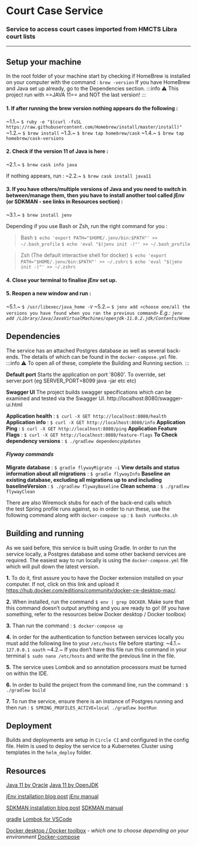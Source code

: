 # Court Case Service
### Service to access court cases imported from HMCTS Libra court lists


---


## Setup your machine

In the root folder of your machine start by checking if HomeBrew is installed on your computer with the command : `brew -version` 
If you have HomeBrew and Java set up already, go to the Dependencies section. 
:::info 
⚠️ This project run with ==JAVA 11== and NOT the last version!
:::


#### 1. If after running the brew version nothing appears do the following :
~1.1.~ `$ ruby -e "$(curl -fsSL https://raw.githubusercontent.com/Homebrew/install/master/install)"`
~1.2.~ `$ brew install`
~1.3.~ `$ brew tap homebrew/cask`
~1.4.~ `$ brew tap homebrew/cask-versions`

#### 2. Check if the version 11 of Java is here :
~2.1.~ `$ brew cask info java`

If nothing appears, run :
~2.2.~ `$ brew cask install java11`

#### 3. If you have others/multiple versions of Java and you need to switch in between/manage them, then you have to install another tool called jEnv (or SDKMAN - see links in Resources section) : 
~3.1.~ `$ brew install jenv`

Depending if you use Bash or Zsh, run the right command for you :
> Bash
`$ echo 'export PATH="$HOME/.jenv/bin:$PATH"' >> ~/.bash_profile`
`$ echo 'eval "$(jenv init -)"' >> ~/.bash_profile`

> Zsh (The default interactive shell for docker)
`$ echo 'export PATH="$HOME/.jenv/bin:$PATH"' >> ~/.zshrc`
`$ echo 'eval "$(jenv init -)"' >> ~/.zshrc`

#### 4. Close your terminal to finalise jEnv set up.

#### 5. Reopen a new window and run :   
~5.1.~ `$ /usr/libexec/java_home -V` 
~5.2.~ `$ jenv add <choose one/all the versions you have found when you ran the previous command>`
*E.g.: `jenv add /Library/Java/JavaVirtualMachines/openjdk-11.0.2.jdk/Contents/Home`*


## Dependencies

The service has an attached Postgres database as well as several back-ends. The details of which can be found in the `docker-compose.yml` file.
:::info
⚠️ To open all of these, complete the Building and Running section.
:::

**Default port**
Starts the application on port '8080'. To override, set server.port (eg SERVER_PORT=8099 java -jar etc etc)

**Swagger UI**
The project builds swagger specifications which can be examined and tested via the Swagger UI. http://localhost:8080/swagger-ui.html

**Application health** : `$ curl -X GET http://localhost:8080/health`
**Application info** : `$ curl -X GET http://localhost:8080/info`
**Application Ping** : `$ curl -X GET http://localhost:8080/ping`
**Application Feature Flags** : `$ curl -X GET http://localhost:8080/feature-flags`
**To Check dependency versions** : `$ ./gradlew dependencyUpdates`

#### *Flyway commands*
**Migrate database** : `$ gradle flywayMigrate -i`
**View details and status information about all migrations** : `$ gradle flywayInfo`
**Baseline an existing database, excluding all migrations up to and including baselineVersion** :  `$ ./gradlew flywayBaseline`
**Clean schema** : `$ ./gradlew flywayClean`


There are also Wiremock stubs for each of the back-end calls which the test Spring profile runs against, so in order to run these, use the following command along with `docker-compose up` : 
`$ bash runMocks.sh`


## Building and running

As we said before, this service is built using Gradle. In order to run the service locally, a Postgres database and some other backend services are required. The easiest way to run locally is using the `docker-compose.yml` file which will pull down the latest version. 

**1.** To do it, first assure you to have the Docker extension installed on your computer. If not, click on this link and upload it https://hub.docker.com/editions/community/docker-ce-desktop-mac/.

**2.** When installed, run the command `$ env | grep DOCKER`. Make sure that this command doesn’t output anything and you are ready to go! (If you have something, refer to the resources below Docker desktop / Docker toolbox)

**3.** Than run the command : `$ docker-compose up`

**4.** In order for the authentication to function between services locally you must add the following line to your `/etc/hosts` file before starting:
~4.1.~ `127.0.0.1 oauth`
~4.2.~ If you don’t have this file run this command in your terminal `$ sudo nano /etc/hosts` and write the previous line in the file.

**5.** The service uses Lombok and so annotation processors must be turned on within the IDE.

**6.** In order to build the project from the command line, run the command :
    `$ ./gradlew build`

**7.** To run the service, ensure there is an instance of Postgres running and then run :
    `$ SPRING_PROFILES_ACTIVE=local ./gradlew bootRun`


## Deployment

Builds and deployments are setup in `Circle CI` and configured in the config file.
Helm is used to deploy the service to a Kubernetes Cluster using templates in the `helm_deploy` folder.


## Resources

[Java 11 by Oracle](https://www.oracle.com/java/technologies/javase-jdk11-downloads.html)
[Java 11 by OpenJDK](https://developers.redhat.com/products/openjdk/download)

[jEnv installation blog post](https://medium.com/@brunofrascino/working-with-multiple-java-versions-in-macos-9a9c4f15615a)
[jEnv manual](https://www.jenv.be/)

[SDKMAN installation blog post](https://hackernoon.com/using-sdkman-to-manage-java-versions-7fde0d38c501)
[SDKMAN manual](https://sdkman.io/)

[gradle](https://gradle.org/install/)
[Lombok for VSCode](https://marketplace.visualstudio.com/items?itemName=GabrielBB.vscode-lombok)

[Docker desktop / Docker toolbox](https://docs.docker.com/docker-for-mac/docker-toolbox/) *- which one to choose depending on your environment*
[Docker-compose](https://docs.docker.com/compose/reference/up/)

